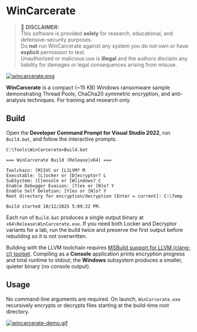 # WinCarcerate

> 🚨 **DISCLAIMER:**  
> This software is provided **solely** for research, educational, and defensive-security purposes.  
> Do **not** run WinCarcerate against any system you do not own or have **explicit** permission to test.  
> Unauthorized or malicious use is **illegal** and the authors disclaim any liability for damages or legal consequences arising from misuse.

[![wincarcerate.png](https://i.postimg.cc/JnnD9zXz/wincarcerate.png)](https://postimg.cc/p9wLjxkw)

**WinCarcerate** is a compact (~15 KB) Windows ransomware sample demonstrating Thread Pools, ChaCha20 symmetric encryption, and anti-analysis techniques. For training and research only.

## Build 

Open the **Developer Command Prompt for Visual Studio 2022**, run `Build.bat`, and follow the interactive prompts.

```
C:\Tools\WinCarcerate>Build.bat

=== WinCarcerate Build (Release|x64) ===

Toolchain: [M]SVC or [L]LVM? M
Executable: [L]ocker or [D]ecryptor? L
SubSystem: [C]onsole or [W]indows? C
Enable Debugger Evasion: [Y]es or [N]o? Y
Enable Self Deletion: [Y]es or [N]o? Y
Root directory for encryption/decryption [Enter = current]: C:\Temp

Build started 10/12/2025 5:09:22 PM.
```

Each run of `Build.bat` produces a single output binary at `x64\Release\WinCarcerate.exe`. If you need both Locker and Decryptor variants for a lab, run the build twice and preserve the first output before rebuilding so it is not overwritten.

Building with the LLVM toolchain requires [MSBuild support for LLVM (clang-cl) toolset](https://learn.microsoft.com/en-us/cpp/build/clang-support-msbuild?view=msvc-170). Compiling as a **Console** application prints encryption progress and total runtime to stdout; the **Windows** subsystem produces a smaller, quieter binary (no console output).

## Usage

No command-line arguments are required. On launch, `WinCarcerate.exe` recursively encrypts or decrypts files starting at the build-time root directory. 

[![wincarcerate-demo.gif](https://i.postimg.cc/j5gPYRn3/wincarcerate-demo.gif)](https://postimg.cc/qhKz8VL2)

